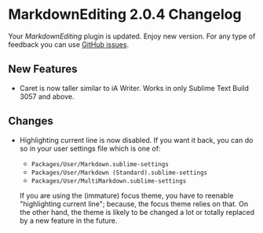 # MarkdownEditing 2.0.4 Changelog

Your _MarkdownEditing_ plugin is updated. Enjoy new version. For any type of feedback you can use [GitHub issues][issues].

## New Features

* Caret is now taller similar to iA Writer. Works in only Sublime Text Build 3057 and above.

## Changes

* Highlighting current line is now disabled. If you want it back, you can do so in your user settings file which is one of:
    - `Packages/User/Markdown.sublime-settings`
    - `Packages/User/Markdown (Standard).sublime-settings`
    - `Packages/User/MultiMarkdown.sublime-settings`

    If you are using the (immature) focus theme, you have to reenable "highlighting current line"; because, the focus theme relies on that. On the other hand, the theme is likely to be changed a lot or totally replaced by a new feature in the future.

[issues]: https://github.com/SublimeText-Markdown/MarkdownEditing/issues
